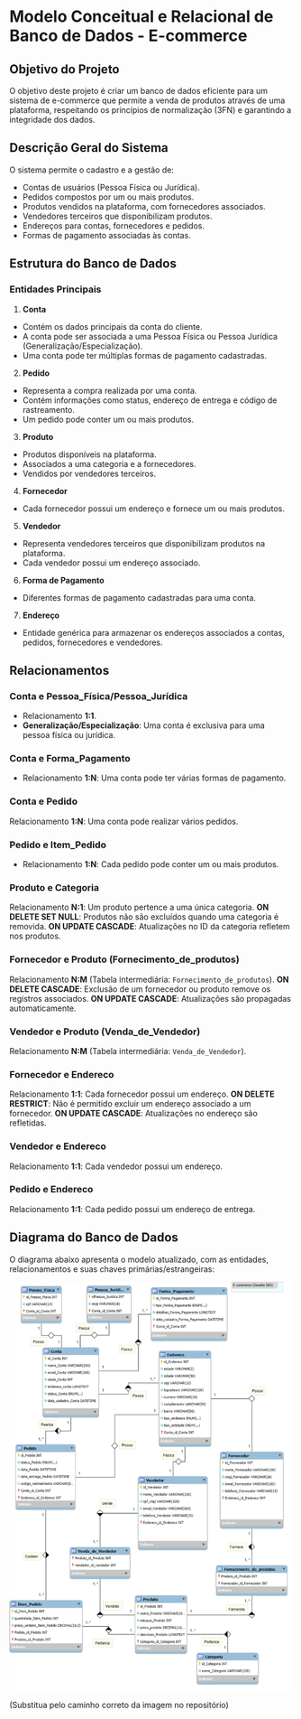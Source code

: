 # Modelo Conceitual e Relacional de Banco de Dados - E-commerce
## Objetivo do Projeto
O objetivo deste projeto é criar um banco de dados eficiente para um sistema de e-commerce que permite a venda de produtos através de uma plataforma, respeitando os princípios de normalização (3FN) e garantindo a integridade dos dados.

## Descrição Geral do Sistema
O sistema permite o cadastro e a gestão de:

* Contas de usuários (Pessoa Física ou Jurídica).
* Pedidos compostos por um ou mais produtos.
* Produtos vendidos na plataforma, com fornecedores associados.
* Vendedores terceiros que disponibilizam produtos.
* Endereços para contas, fornecedores e pedidos.
* Formas de pagamento associadas às contas.
## Estrutura do Banco de Dados
### Entidades Principais
1. **Conta**
* Contém os dados principais da conta do cliente.
* A conta pode ser associada a uma Pessoa Física ou Pessoa Jurídica (Generalização/Especialização).
* Uma conta pode ter múltiplas formas de pagamento cadastradas.
  
2. **Pedido**
* Representa a compra realizada por uma conta.
* Contém informações como status, endereço de entrega e código de rastreamento.
* Um pedido pode conter um ou mais produtos.

3. **Produto**
* Produtos disponíveis na plataforma.
* Associados a uma categoria e a fornecedores.
* Vendidos por vendedores terceiros.

4. **Fornecedor**
* Cada fornecedor possui um endereço e fornece um ou mais produtos.

5. **Vendedor**
* Representa vendedores terceiros que disponibilizam produtos na plataforma.
* Cada vendedor possui um endereço associado.

6. **Forma de Pagamento**
* Diferentes formas de pagamento cadastradas para uma conta.

7. **Endereço**
* Entidade genérica para armazenar os endereços associados a contas, pedidos, fornecedores e vendedores.

## Relacionamentos
### Conta e Pessoa_Física/Pessoa_Jurídica
* Relacionamento **1:1**.
* **Generalização/Especialização**: Uma conta é exclusiva para uma pessoa física ou jurídica.

### Conta e Forma_Pagamento
* Relacionamento **1:N**: Uma conta pode ter várias formas de pagamento.

### Conta e Pedido
Relacionamento **1:N**: Uma conta pode realizar vários pedidos.

### Pedido e Item_Pedido
* Relacionamento **1:N**: Cada pedido pode conter um ou mais produtos.

### Produto e Categoria
Relacionamento **N:1**: Um produto pertence a uma única categoria.
**ON DELETE SET NULL**: Produtos não são excluídos quando uma categoria é removida.
**ON UPDATE CASCADE**: Atualizações no ID da categoria refletem nos produtos.

### Fornecedor e Produto (Fornecimento_de_produtos)
Relacionamento **N:M** (Tabela intermediária: ``Fornecimento_de_produtos``).
**ON DELETE CASCADE**: Exclusão de um fornecedor ou produto remove os registros associados.
**ON UPDATE CASCADE**: Atualizações são propagadas automaticamente.

### Vendedor e Produto (Venda_de_Vendedor)
Relacionamento **N:M** (Tabela intermediária: ``Venda_de_Vendedor``).


### Fornecedor e Endereco
Relacionamento **1:1**: Cada fornecedor possui um endereço.
**ON DELETE RESTRICT**: Não é permitido excluir um endereço associado a um fornecedor.
**ON UPDATE CASCADE**: Atualizações no endereço são refletidas.

### Vendedor e Endereco
Relacionamento **1:1**: Cada vendedor possui um endereço.

### Pedido e Endereco
Relacionamento **1:1**: Cada pedido possui um endereço de entrega.

## Diagrama do Banco de Dados
O diagrama abaixo apresenta o modelo atualizado, com as entidades, relacionamentos e suas chaves primárias/estrangeiras:
<div align = "center">
  <img src = "https://github.com/WenFra005/Modelo-conceitual-de-ecommerce-MySQL/blob/main/modelo-conceitual/Modelo%20Conceitual.png" alt = "modelo conceitual" width = "700"/>
</div>

(Substitua pelo caminho correto da imagem no repositório)

